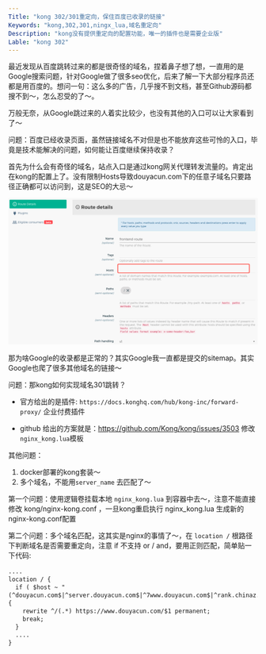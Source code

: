 ```yaml
---
Title: "kong 302/301重定向，保住百度已收录的链接"
Keywords: "kong,302,301,ningx_lua,域名重定向"
Description: "kong没有提供重定向的配置功能，唯一的插件也是需要企业版"
Lable: "kong 302"
---
```


最近发现从百度跳转过来的都是很奇怪的域名，捏着鼻子想了想，一直用的是Google搜索问题，针对Google做了很多seo优化，后来了解一下大部分程序员还都是用百度的。想问一句：这么多的广告，几乎搜不到文档，甚至Github源码都搜不到～，怎么忍受的了～。

万般无奈，从Google跳过来的人着实比较少，也没有其他的入口可以让大家看到了～



问题：百度已经收录页面，虽然链接域名不对但是也不能放弃这些可怜的入口，毕竟是技术能解决的问题，如何能让百度继续保持收录？

首先为什么会有奇怪的域名，站点入口是通过kong网关代理转发流量的。肯定出在kong的配置上了。没有限制Hosts导致douyacun.com下的任意子域名只要路径正确都可以访问到，这是SEO的大忌～

<img src="assert/image-20210112233458514.png" alt="image-20210112233458514" style="zoom:50%;" />

那为啥Google的收录都是正常的？其实Google我一直都是提交的sitemap。其实Google也爬了很多其他域名的链接～



问题：那kong如何实现域名301跳转？

- 官方给出的是插件: `https://docs.konghq.com/hub/kong-inc/forward-proxy/` 企业付费插件

- github 给出的方案就是：https://github.com/Kong/kong/issues/3503 修改`nginx_kong.lua`模板

其他问题：

1. docker部署的kong套装～
2. 多个域名，不能用`server_name` 去匹配了～

第一个问题：使用逻辑卷挂载本地 `nginx_kong.lua` 到容器中去～，注意不能直接修改 kong/nginx-kong.conf ，一旦kong重启执行 nginx_kong.lua 生成新的nginx-kong.conf配置

第二个问题：多个域名匹配，这其实是nginx的事情了～，在 `location /` 根路径下判断域名是否需要重定向，注意 if 不支持 or / and，要用正则匹配，简单贴一下代码:

```nginx
....
location / {
  if ( $host ~ "(^douyacun.com$|^server.douyacun.com$|^7www.douyacun.com$|^rank.chinaz.comwww.douyacun.com$)") {
    rewrite ^/(.*) https://www.douyacun.com/$1 permanent;
    break;
  }
  ....
}
```





